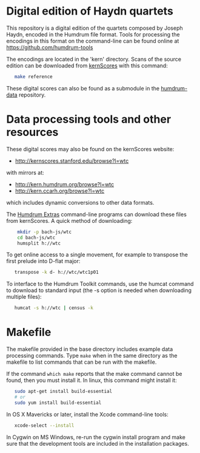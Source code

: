 Digital edition of Haydn quartets
=====================================

This repository is a digital edition of the quartets composed by
Joseph Haydn, encoded in the Humdrum file format.
Tools for processing the encodings in this format on the command-line
can be found online at https://github.com/humdrum-tools

The encodings are located in the 'kern' directory.
Scans of the source edition can be downloaded from 
[kernScores](http://kern.humdrum.org) with this command:
```bash
   make reference
```

These digital scores can also be found as a submodule in the 
[humdrum-data](https://github.com/humdrum-tools/humdrum-data) repository.


Data processing tools and other resources
=========================================

These digital scores may also be found on the kernScores website:
*    http://kernscores.stanford.edu/browse?l=wtc

with mirrors at:
*    http://kern.humdrum.org/browse?l=wtc
*    http://kern.ccarh.org/browse?l=wtc

which includes dynamic conversions to other data formats.  

The [Humdrum Extras](http://extras.humdrum.org) command-line programs 
can download these files from kernScores.  A quick method of downloading:
```bash
    mkdir -p bach-js/wtc
    cd bach-js/wtc
    humsplit h://wtc
```
To get online access to a single movement, for example to transpose the first 
prelude into D-flat major:
```bash
   transpose -k d- h://wtc/wtc1p01
```

To interface to the Humdrum Toolkit commands, use the humcat command to download to standard input (the -s option is needed when downloading multiple files):
```bash
   humcat -s h://wtc | census -k
```


Makefile
========

The makefile provided in the base directory includes example data
processing commands.  Type ```make``` when in the same directory as the
makefile to list commands that can be run with the makefile.

If the command ```which make``` reports that the make command cannot
be found, then you must install it.  In linux, this command might
install it:
```bash
   sudo apt-get install build-essential
   # or
   sudo yum install build-essential
```

In OS X Mavericks or later, install the Xcode command-line tools:
```bash
   xcode-select --install
```

In Cygwin on MS Windows, re-run the cygwin install program and make sure
that the development tools are included in the installation packages.



